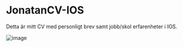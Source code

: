 # JonatanCV-IOS
Detta är  mitt CV med personligt brev samt jobb/skol erfarenheter i IOS.




![image](https://user-images.githubusercontent.com/81707573/113431651-5bf80080-93dc-11eb-84f8-cbc38a6b7c74.png)

